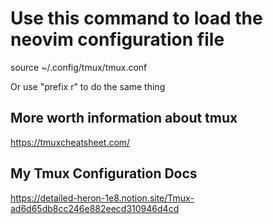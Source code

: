 # Use this command to load the neovim configuration file
source ~/.config/tmux/tmux.conf

Or use "prefix r" to do the same thing

## More worth information about tmux
https://tmuxcheatsheet.com/

## My Tmux Configuration Docs
https://detailed-heron-1e8.notion.site/Tmux-ad6d65db8cc246e882eecd310946d4cd
